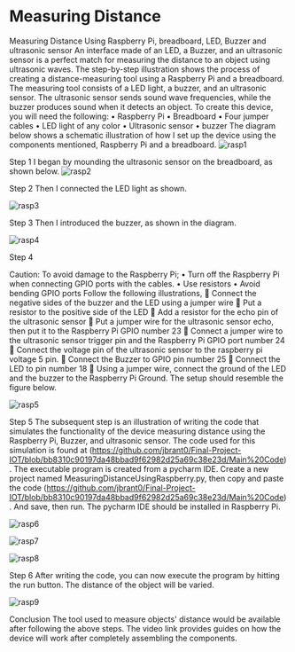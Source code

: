# Measuring Distance
Measuring Distance Using Raspberry Pi, breadboard, LED, Buzzer and ultrasonic sensor
An interface made of an LED, a Buzzer, and an ultrasonic sensor is a perfect match for measuring the distance to an object using ultrasonic waves. The step-by-step illustration shows the process of creating a distance-measuring tool using a Raspberry Pi and a breadboard. The measuring tool consists of a LED light, a buzzer, and an ultrasonic sensor. The ultrasonic sensor sends sound wave frequencies, while the buzzer produces sound when it detects an object.
To create this device, you will need the following:
•	Raspberry Pi
•	Breadboard
•	Four jumper cables
•	LED light of any color
•	Ultrasonic sensor
•	buzzer 
The diagram below shows a schematic illustration of how I set up the device using the components mentioned, Raspberry Pi and a breadboard.
![rasp1](https://user-images.githubusercontent.com/56275470/205504578-576cc584-f368-4f46-9a92-51b04ffe4ccc.png)

Step 1
I began by mounding the ultrasonic sensor on the breadboard, as shown below.
![rasp2](https://user-images.githubusercontent.com/56275470/205504655-9627c360-943a-4282-a5cc-b7c874acc5b9.png)

Step 2
Then I connected the LED light as shown.

![rasp3](https://user-images.githubusercontent.com/56275470/205504910-764081cb-7b1f-478c-a3e1-de783de258fb.png)

Step 3
Then I introduced the buzzer, as shown in the diagram.


![rasp4](https://user-images.githubusercontent.com/56275470/205504945-2893d52a-71a8-4cd7-824e-756e65a6f4a1.png)

Step 4

Caution:
To avoid damage to the Raspberry Pi;
•	Turn off the Raspberry Pi when connecting GPIO ports with the cables.
•	Use resistors
•	Avoid bending GPIO ports
Follow the following illustrations,
	Connect the negative sides of the buzzer and the LED using a jumper wire
	Put a resistor to the positive side of the LED
	Add a resistor for the echo pin of the ultrasonic sensor
	Put a jumper wire for the ultrasonic sensor echo, then put it to the Raspberry Pi GPIO number 23
	Connect a jumper wire to the ultrasonic sensor trigger pin and the Raspberry Pi GPIO port number 24
	Connect the voltage pin of the ultrasonic sensor to the raspberry pi voltage 5 pin. 
	Connect the Buzzer to GPIO pin number 25
	Connect the LED to pin number 18
	Using a jumper wire, connect the ground of the LED and the buzzer to the Raspberry Pi Ground.
The setup should resemble the figure below.


![rasp5](https://user-images.githubusercontent.com/56275470/205504967-fe17b974-c7c5-456e-9a50-9d74c31128cb.png)


Step 5
The subsequent step is an illustration of writing the code that simulates the functionality of the device measuring distance using the Raspberry Pi, Buzzer, and ultrasonic sensor. The code used for this simulation is found at (https://github.com/jbrant0/Final-Project-IOT/blob/bb8310c90197da48bbad9f62982d25a69c38e23d/Main%20Code). The executable program is created from a pycharm IDE. Create a new project named MeasuringDistanceUsingRaspberry.py, then copy and paste the code (https://github.com/jbrant0/Final-Project-IOT/blob/bb8310c90197da48bbad9f62982d25a69c38e23d/Main%20Code). And save, then run. The pycharm IDE should be installed in Raspberry Pi. 

![rasp6](https://user-images.githubusercontent.com/56275470/205505098-045a4f19-f1c7-42c7-8309-228885fd1113.png)

![rasp7](https://user-images.githubusercontent.com/56275470/205505105-14cfada5-a8ed-45b1-8bbd-7a5ef9a15a34.png)

![rasp8](https://user-images.githubusercontent.com/56275470/205505110-695b99d8-bc48-483f-9f67-22d23424aae9.png)

Step 6
After writing the code, you can now execute the program by hitting the run button. The distance of the object will be varied. 


![rasp9](https://user-images.githubusercontent.com/56275470/205505137-feba8f41-0c99-4a94-86dc-6956869b33f6.png)

Conclusion
The tool used to measure objects' distance would be available after following the above steps. The video link provides guides on how the device will work after completely assembling the components. 
